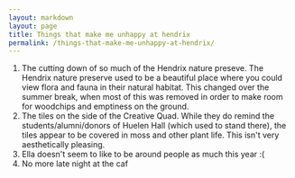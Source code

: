 ```yaml
---
layout: markdown
layout: page
title: Things that make me unhappy at hendrix
permalink: /things-that-make-me-unhappy-at-hendrix/
---
```


1. The cutting down of so much of the Hendrix nature preseve. 
The Hendrix nature preserve used to be a beautiful place where you could view flora and fauna in their natural habitat. This changed over the summer break, when most of this was removed in order to make room for woodchips and emptiness on the ground.
2. The tiles on the side of the Creative Quad. While they do remind the students/alumni/donors of Huelen Hall (which used to stand there), the tiles appear to be covered in moss and other plant life. This isn't very aesthetically pleasing. 
3. Ella doesn't seem to like to be around people as much this year :(
4. No more late night at the caf